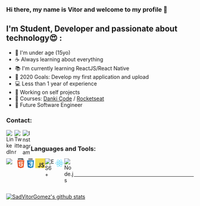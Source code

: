 ### Hi there, my name is Vitor and welcome to my profile 👋

## I'm Student, Developer and passionate about technology😍 :

- 🔞 I'm under age (15yo)
- ☕ Always learning about everything
- 📚 I'm currently learning ReactJS/React Native
- 📌 2020 Goals: Develop my first application and upload
- 💻 Less than 1 year of experience
- 🚧 Working on self projects
- 📝 Courses: [Danki Code][dankicode] / [Rocketseat][rocketseat]
- 💭 Future Software Engineer

### Contact:

[<img align="left" alt="LinkedIn" width="22px" src="https://image.flaticon.com/icons/png/512/174/174857.png" />][linkedin]
[<img align="left" alt="Twitter" width="22px" src="https://upload.wikimedia.org/wikipedia/pt/thumb/3/3d/Twitter_logo_2012.svg/1200px-Twitter_logo_2012.svg.png" />][twitter]
[<img align="left" alt="Instagram" width="22px" src="https://image.flaticon.com/icons/png/512/174/174855.png" />][instagram]

<br/>

### Languages and Tools:

<img align="left" width="26" src="https://upload.wikimedia.org/wikipedia/commons/thumb/9/9a/Visual_Studio_Code_1.35_icon.svg/1024px-Visual_Studio_Code_1.35_icon.svg.png" />
<img align="left" width="26" src="https://raw.githubusercontent.com/github/explore/80688e429a7d4ef2fca1e82350fe8e3517d3494d/topics/html/html.png" />
<img align="left" width="26" src="https://raw.githubusercontent.com/github/explore/80688e429a7d4ef2fca1e82350fe8e3517d3494d/topics/css/css.png" />
<img align="left" width="26px" src="https://raw.githubusercontent.com/github/explore/80688e429a7d4ef2fca1e82350fe8e3517d3494d/topics/javascript/javascript.png" />
<img align="left" alt="ES6+" width="26px" src="https://walde.co/wp-content/uploads/2016/05/es6-logo.png" />
<img align="left" alt="React" width="26px" src="https://raw.githubusercontent.com/github/explore/80688e429a7d4ef2fca1e82350fe8e3517d3494d/topics/react/react.png" />
<img align="left" alt="Node.js" width="26px" src="https://cdn.iconscout.com/icon/free/png-512/node-js-1174925.png" />

<br/>
<br/>

---

<br/>

[![SadVitorGomez's github stats](https://github-readme-stats.vercel.app/api?username=SadVitorGomez&show_icons=true&theme=dracula)](https://github.com/SadVitorGomez/github-readme-stats)
 
 [dankicode]: https://cursos.dankicode.com/
 [rocketseat]: https://app.rocketseat.com.br
 [linkedin]: https://www.linkedin.com/in/vitor-katakura-9485031ab/
 [twitter]: https://twitter.com/SadVitorGomez
 [instagram]: https://www.instagram.com/sadvitorgomez/
